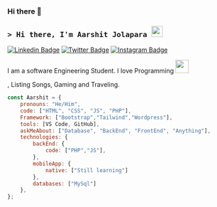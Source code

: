 ### Hi there 👋

<!--
**Aarshit-33/Aarshit-33** is a ✨ _special_ ✨ repository because its `README.md` (this file) appears on your GitHub profile.

Here are some ideas to get you started:

- 🔭 I’m currently working on ...
- 🌱 I’m currently learning ...
- 👯 I’m looking to collaborate on ...
- 🤔 I’m looking for help with ...
- 💬 Ask me about ...
- 📫 How to reach me: ...
- 😄 Pronouns: ...
- ⚡ Fun fact: ...
-->

### <samp>&gt; Hi there, I'm Aarshit Jolapara <img src="https://media.giphy.com/media/hvRJCLFzcasrR4ia7z/giphy.gif" width="25"> </samp>

[![Linkedin Badge](https://img.shields.io/badge/-LinkedIn-0e76a8?style=flat-square&logo=Linkedin&logoColor=white)](https://linkedin.com/in/aarshit-jolapara)
[![Twitter Badge](https://img.shields.io/badge/-Twitter-00acee?style=flat-square&logo=Twitter&logoColor=white)](https://twitter.com/arshit_jolapara)
[![Instagram Badge](https://img.shields.io/badge/-Instagram-e4405f?style=flat-square&logo=Instagram&logoColor=white)](https://instagram.com/aarshit_jolapara/)


I am a software Engineering Student. I love Programming <img src="https://media.giphy.com/media/WUlplcMpOCEmTGBtBW/giphy.gif" width="30"> 
</em></p>, Listing Songs, Gaming and Traveling.

```javascript
const Aarshit = {
    pronouns: "He/Him",
    code: ["HTML", "CSS", "JS", "PHP"],
    Framework: ["Bootstrap","Tailwind","Wordpress"],
    tools: [VS Code, GitHub],
    askMeAbout: ["Database", "BackEnd", "FrontEnd", "Anything"],
    technologies: {
        backEnd: {
            code: ["PHP","JS"],
        },
        mobileApp: {
            native: ["Still learning"]
        },
        databases: ["MySql"]
    },
};
```
